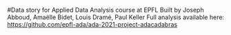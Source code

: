 #Data story for Applied Data Analysis course at EPFL
Built by Joseph Abboud, Amaëlle Bidet, Louis Dramé, Paul Keller
Full analysis available here: https://github.com/epfl-ada/ada-2021-project-adacadabras
